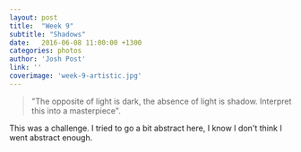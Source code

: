 ```yaml
---
layout: post
title:  "Week 9"
subtitle: "Shadows"
date:   2016-06-08 11:00:00 +1300
categories: photos
author: 'Josh Post'
link: ''
coverimage: 'week-9-artistic.jpg'
---
```


> "The opposite of light is dark, the absence of light is shadow. Interpret this into a masterpiece".


This was a challenge. I tried to go a bit abstract here, I know I don't think I went abstract enough.
